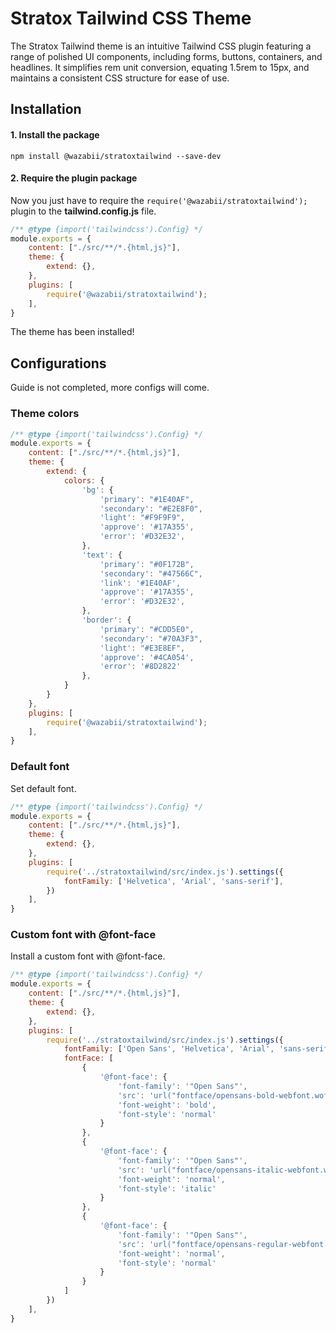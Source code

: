 
# Stratox Tailwind CSS Theme
The Stratox Tailwind theme is an intuitive Tailwind CSS plugin featuring a range of polished UI components, including forms, buttons, containers, and headlines. It simplifies rem unit conversion, equating 1.5rem to 15px, and maintains a consistent CSS structure for ease of use.

## Installation

#### 1. Install the package
```
npm install @wazabii/stratoxtailwind --save-dev
```

#### 2. Require the plugin package
Now you just have to require the `require('@wazabii/stratoxtailwind');` plugin to the **tailwind.config.js** file.

```js
/** @type {import('tailwindcss').Config} */
module.exports = {
    content: ["./src/**/*.{html,js}"],
    theme: {
		extend: {},
	},
    plugins: [
        require('@wazabii/stratoxtailwind');
    ],
}
```
The theme has been installed!

## Configurations
Guide is not completed, more configs will come.

### Theme colors
```js
/** @type {import('tailwindcss').Config} */
module.exports = {
    content: ["./src/**/*.{html,js}"],
    theme: {
        extend: {
            colors: {
                'bg': {
                    'primary': "#1E40AF",
                    'secondary': "#E2E8F0",
                    'light': "#F9F9F9",
                    'approve': '#17A355',
                    'error': '#D32E32',
                },
                'text': {
                    'primary': "#0F172B",
                    'secondary': "#47566C",
                    'link': '#1E40AF',
                    'approve': '#17A355',
                    'error': '#D32E32',
                },
                'border': {
                    'primary': "#CDD5E0",
                    'secondary': "#70A3F3",
                    'light': "#E3E8EF",
                    'approve': '#4CA054',
                    'error': '#8D2822'
                },
            }
        }
    },
    plugins: [
        require('@wazabii/stratoxtailwind');
    ],
}
```

### Default font
Set default font.
```js
/** @type {import('tailwindcss').Config} */
module.exports = {
    content: ["./src/**/*.{html,js}"],
    theme: {
	    extend: {},
    },
    plugins: [
        require('../stratoxtailwind/src/index.js').settings({
	        fontFamily: ['Helvetica', 'Arial', 'sans-serif'],
        })
    ],
}

```
### Custom font with @font-face
Install a custom font with @font-face.
```js
/** @type {import('tailwindcss').Config} */
module.exports = {
    content: ["./src/**/*.{html,js}"],
    theme: {
		extend: {},
	},
    plugins: [
        require('../stratoxtailwind/src/index.js').settings({
	        fontFamily: ['Open Sans', 'Helvetica', 'Arial', 'sans-serif'],
	        fontFace: [
                {
                    '@font-face': {
                        'font-family': '"Open Sans"',
                        'src': 'url("fontface/opensans-bold-webfont.woff2") format("woff2")',
                        'font-weight': 'bold',
                        'font-style': 'normal'
                    }
                },
                {
                    '@font-face': {
                        'font-family': '"Open Sans"',
                        'src': 'url("fontface/opensans-italic-webfont.woff2") format("woff2")',
                        'font-weight': 'normal',
                        'font-style': 'italic'
                    }
                },
                {
                    '@font-face': {
                        'font-family': '"Open Sans"',
                        'src': 'url("fontface/opensans-regular-webfont.woff2") format("woff2")',
                        'font-weight': 'normal',
                        'font-style': 'normal'
                    }
                }
            ]
        })
    ],
}
```
